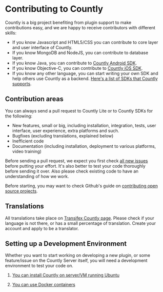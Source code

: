 
# Contributing to Countly

Countly is a big project benefiting from plugin support to make contributions easy, and we are happy to receive contributors with different skills: 

* If you know Javascript and HTML5/CSS you can contribute to core layer and user interface of Countly. 
* If you know MongoDB and NodeJS, you can contribute to database layer. 
* If you know Java, you can contribute to [Countly Android SDK](https://github.com/countly/countly-sdk-android). 
* If you know Objective-C, you can contribute to [Countly iOS SDK](https://github.com/countly/countly-sdk-ios). 
* If you know any other language, you can start writing your own SDK and help others use Countly as a backend. 
[Here's a list of SDKs that Countly supports](https://support.count.ly/hc/en-us/articles/360037236571-Downloading-and-Installing-SDKs).

## Contribution areas 

You can always send a pull request to Countly Lite or to Countly SDKs for the following: 

* New features, small or big, including installation, integration, tests, user interface, user experience, extra platforms and such.  
* Bugfixes (excluding translations, explained below) 
* Inefficient code
* Documentation (including installation, deployment to various platforms, video training) 

Before sending a pull request, we expect you first check 
[all new issues](https://github.com/countly/countly-server/issues/) before putting your effort. It's also better to 
test your code thoroughly before sending it over. Also please check existing code to have an understanding of how we work. 

Before starting, you may want to check Github's guide on [contributing open source projects](https://guides.github.com/activities/contributing-to-open-source/).

## Translations

All translations take place on [Transifex Countly page](https://explore.transifex.com/osoner/countly/). Please check if your language 
is not there, or has a small percentage of translation. Create your account and apply to be a translator. 

## Setting up a Development Environment

Whether you want to start working on developing a new plugin, or some feature/issue on the Countly Server itself, you will need a development environment to test your code on. 

1. [You can install Countly on server/VM running Ubuntu](https://support.count.ly/hc/en-us/articles/360037443652-Upgrading-the-Countly-Server)

2. [You can use Docker containers](https://support.count.ly/hc/en-us/articles/360037814511-Docker-and-Kubernetes)